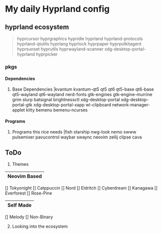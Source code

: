 # My daily Hyprland config

## hyprland ecosystem

> hyprcursor hyprgraphics hypridle hyprland hyprland-protocols hyprland-qtutils hyprlang hyprlock hyprpaper hyprpolkitagent hyprsunset hyprutils hyprwayland-scanner xdg-desktop-portal-hyprland hyprpicker

### pkgs

#### Dependencies

1. Base Dependencies
   |kvantum kvantum-qt5 qt5 qt6 qt5-base qt6-base qt5-wayland qt6-wayland nerd-fonts gtk-engines gtk-engine-murrine grim slurp batsignal brightnessctl xdg-desktop-portal xdg-desktop-portal-gtk xdg-desktop-portal-xapp wl-clipboard network-manager-applet kitty bemenu bemenu-ncurses

#### Programs

1. Programs this rice needs
   |fish starship nwg-look nemo swww pulsemixer pavucontrol waybar swaync neovim zellij clipse cava

## ToDo

1. Themes

|Neovim Based|
|:-:|
[] Tokyonight
[] Catppuccin
[] Nord
[] Eldritch
[] Cyberdream
[] Kanagawa
[] Everforest
[] Rose-Pine

| Self Made |
|:-:|
[] Melody
[] Non-Binary

2. Looking into the ecosystem
